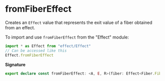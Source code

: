 # fromFiberEffect

Creates an `Effect` value that represents the exit value of a fiber obtained
from an effect.

To import and use `fromFiberEffect` from the "Effect" module:

```ts
import * as Effect from "effect/Effect"
// Can be accessed like this
Effect.fromFiberEffect
```

**Signature**

```ts
export declare const fromFiberEffect: <A, E, R>(fiber: Effect<Fiber.Fiber<A, E>, E, R>) => Effect<A, E, R>
```

